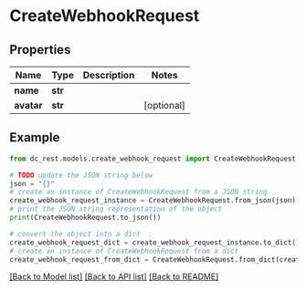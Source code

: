 # CreateWebhookRequest


## Properties

Name | Type | Description | Notes
------------ | ------------- | ------------- | -------------
**name** | **str** |  | 
**avatar** | **str** |  | [optional] 

## Example

```python
from dc_rest.models.create_webhook_request import CreateWebhookRequest

# TODO update the JSON string below
json = "{}"
# create an instance of CreateWebhookRequest from a JSON string
create_webhook_request_instance = CreateWebhookRequest.from_json(json)
# print the JSON string representation of the object
print(CreateWebhookRequest.to_json())

# convert the object into a dict
create_webhook_request_dict = create_webhook_request_instance.to_dict()
# create an instance of CreateWebhookRequest from a dict
create_webhook_request_from_dict = CreateWebhookRequest.from_dict(create_webhook_request_dict)
```
[[Back to Model list]](../README.md#documentation-for-models) [[Back to API list]](../README.md#documentation-for-api-endpoints) [[Back to README]](../README.md)


